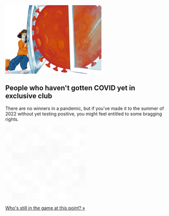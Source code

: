 
![People who haven't gotten COVID yet in exclusive club](./20220721235851.png)
## People who haven't gotten COVID yet in exclusive club

There are no winners in a pandemic, but if you've made it to the summer of 2022 without yet testing positive, you might feel entitled to some bragging rights.

![pic](../square_bg.png)

[Who's still in the game at this point? »](https://www.yahoo.com/lifestyle/meet-covid-super-dodgers-143320652.html)
